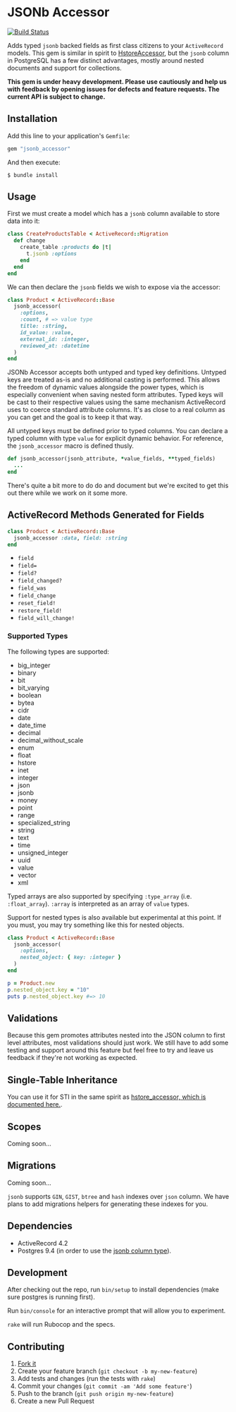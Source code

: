# JSONb Accessor

[![Build Status](https://travis-ci.org/devmynd/jsonb_accessor.svg)](https://travis-ci.org/devmynd/jsonb_accessor)

Adds typed `jsonb` backed fields as first class citizens to your `ActiveRecord` models. This gem is similar in spirit to [HstoreAccessor](https://github.com/devmynd/hstore_accessor), but the `jsonb` column in PostgreSQL has a few distinct advantages, mostly around nested documents and support for collections.

**This gem is under heavy development. Please use cautiously and help us with feedback by opening issues for defects and feature requests. The current API is subject to change.**

## Installation

Add this line to your application's `Gemfile`:

```ruby
gem "jsonb_accessor"
```

And then execute:

    $ bundle install

## Usage

First we must create a model which has a `jsonb` column available to store data into it:

```ruby
class CreateProductsTable < ActiveRecord::Migration
  def change
    create_table :products do |t|
      t.jsonb :options
    end
  end
end
```

We can then declare the `jsonb` fields we wish to expose via the accessor:

```ruby
class Product < ActiveRecord::Base
  jsonb_accessor(
    :options,
    :count, # => value type
    title: :string,
    id_value: :value,
    external_id: :integer,
    reviewed_at: :datetime
  )
end
```

JSONb Accessor accepts both untyped and typed key definitions. Untyped keys are treated as-is and no additional casting is performed. This allows the freedom of dynamic values alongside the power types, which is especially convenient when saving nested form attributes. Typed keys will be cast to their respective values using the same mechanism ActiveRecord uses to coerce standard attribute columns. It's as close to a real column as you can get and the goal is to keep it that way.

All untyped keys must be defined prior to typed columns. You can declare a typed column with type `value` for explicit dynamic behavior. For reference, the `jsonb_accessor` macro is defined thusly.

```ruby
def jsonb_accessor(jsonb_attribute, *value_fields, **typed_fields)
  ...
end
```

There's quite a bit more to do do and document but we're excited to get this out there while we work on it some more.

## ActiveRecord Methods Generated for Fields

```ruby
class Product < ActiveRecord::Base
  jsonb_accessor :data, field: :string
end
```

* `field`
* `field=`
* `field?`
* `field_changed?`
* `field_was`
* `field_change`
* `reset_field!`
* `restore_field!`
* `field_will_change!`

### Supported Types

The following types are supported:

* big_integer
* binary
* bit
* bit_varying
* boolean
* bytea
* cidr
* date
* date_time
* decimal
* decimal_without_scale
* enum
* float
* hstore
* inet
* integer
* json
* jsonb
* money
* point
* range
* specialized_string
* string
* text
* time
* unsigned_integer
* uuid
* value
* vector
* xml

Typed arrays are also supported by specifying `:type_array` (i.e. `:float_array`). `:array` is interpreted as an array of `value` types.

Support for nested types is also available but experimental at this point. If you must, you may try something like this for nested objects.

```ruby
class Product < ActiveRecord::Base
  jsonb_accessor(
    :options,
    nested_object: { key: :integer }
  )
end

p = Product.new
p.nested_object.key = "10"
puts p.nested_object.key #=> 10
```

## Validations

Because this gem promotes attributes nested into the JSON column to first level attributes, most validations should just work. We still have to add some testing and support around this feature but feel free to try and leave us feedback if they're not working as expected.

## Single-Table Inheritance

You can use it for STI in the same spirit as [hstore_accessor, which is documented here.](https://github.com/devmynd/hstore_accessor#single-table-inheritance).

## Scopes

Coming soon...

## Migrations

Coming soon...

`jsonb` supports `GIN`, `GIST`, `btree` and `hash` indexes over `json` column. We have plans to add migrations helpers for generating these indexes for you.

## Dependencies

- ActiveRecord 4.2
- Postgres 9.4 (in order to use the [jsonb column type](http://www.postgresql.org/docs/9.4/static/datatype-json.html)).

## Development

After checking out the repo, run `bin/setup` to install dependencies (make sure postgres is running first).

Run `bin/console` for an interactive prompt that will allow you to experiment.

`rake` will run Rubocop and the specs.

## Contributing

1. [Fork it](https://github.com/devmynd/jsonb_accessor/fork)
2. Create your feature branch (`git checkout -b my-new-feature`)
3. Add tests and changes (run the tests with `rake`)
4. Commit your changes (`git commit -am 'Add some feature'`)
5. Push to the branch (`git push origin my-new-feature`)
6. Create a new Pull Request
